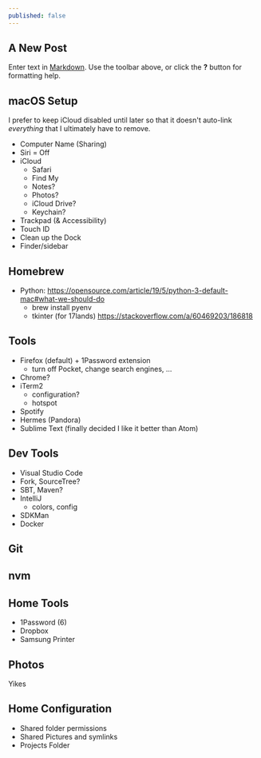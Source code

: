 ```yaml
---
published: false
---
```

## A New Post

Enter text in [Markdown](http://daringfireball.net/projects/markdown/). Use the toolbar above, or click the **?** button for formatting help.

## macOS Setup

I prefer to keep iCloud disabled until later so that it doesn't auto-link *everything* that I ultimately have to remove.

- Computer Name (Sharing)
- Siri = Off
- iCloud
  - Safari
  - Find My
  - Notes?
  - Photos?
  - iCloud Drive?
  - Keychain?
- Trackpad (& Accessibility)
- Touch ID
- Clean up the Dock
- Finder/sidebar

## Homebrew
- Python: https://opensource.com/article/19/5/python-3-default-mac#what-we-should-do
  - brew install pyenv
  - tkinter (for 17lands) https://stackoverflow.com/a/60469203/186818

## Tools

- Firefox (default) + 1Password extension
  - turn off Pocket, change search engines, ...
- Chrome?
- iTerm2
  - configuration?
  - hotspot
- Spotify
- Hermes (Pandora)  
- Sublime Text (finally decided I like it better than Atom)

## Dev Tools
- Visual Studio Code
- Fork, SourceTree?
- SBT, Maven?
- IntelliJ
  - colors, config
- SDKMan
- Docker


## Git

## nvm

## 

## Home Tools
- 1Password (6)
- Dropbox
- Samsung Printer

## Photos

Yikes

## Home Configuration
- Shared folder permissions
- Shared Pictures and symlinks
- Projects Folder
